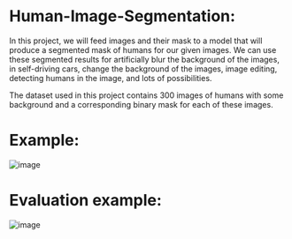 # Human-Image-Segmentation:
In this project, we will feed images and their mask to a model that will produce a segmented mask of humans for our given images. 
We can use these segmented results for artificially blur the background of the images, in self-driving cars, change the background
of the images, image editing, detecting humans in the image, and lots of possibilities.

The dataset used in this project contains 300 images of humans with some background and a corresponding binary mask for each of these images.

# Example:

![image](https://user-images.githubusercontent.com/74401465/164550218-9ae7a511-68ca-4379-920d-72bf05d8b5f5.png)


# Evaluation example:

![image](https://user-images.githubusercontent.com/74401465/164712987-40e0d5a5-4b2f-4580-bf81-387c654510fd.png)



